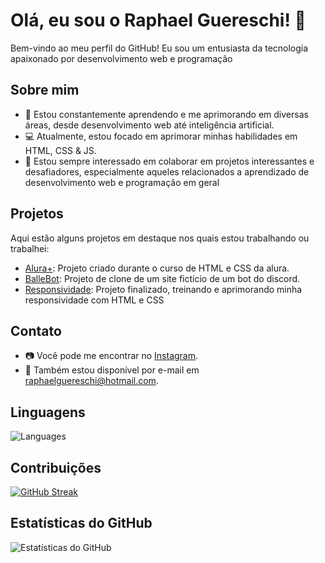 # Olá, eu sou o Raphael Guereschi! 👋

Bem-vindo ao meu perfil do GitHub! Eu sou um entusiasta da tecnologia apaixonado por desenvolvimento web e programação

## Sobre mim

- 🌱 Estou constantemente aprendendo e me aprimorando em diversas áreas, desde desenvolvimento web até inteligência artificial.
- 💻 Atualmente, estou focado em aprimorar minhas habilidades em HTML, CSS & JS.
- 🤝 Estou sempre interessado em colaborar em projetos interessantes e desafiadores, especialmente aqueles relacionados a aprendizado de desenvolvimento web e programação em geral

## Projetos

Aqui estão alguns projetos em destaque nos quais estou trabalhando ou trabalhei:

- [Alura+](https://github.com/r-guereschi/novo_projeto_alura): Projeto criado durante o curso de HTML e CSS da alura.
- [BalleBot](https://r-guereschi.github.io/ballebot/): Projeto de clone de um site fictício de um bot do discord.
- [Responsividade](https://r-guereschi.github.io/responsividade-com-mobile-first/): Projeto finalizado, treinando e aprimorando minha responsividade com HTML e CSS

## Contato

- 📷 Você pode me encontrar no [Instagram](https://www.instagram.com/r.guereschi_/).
- 📧 Também estou disponível por e-mail em [raphaelguereschi@hotmail.com](mailto:raphaelguereschi@hotmail.com).

## Linguagens

![Languages](https://github-readme-stats.vercel.app/api/top-langs/?username=r-guereschi&layout=compact&theme=dracula&hide_title=true&langs_count=10)

## Contribuições

[![GitHub Streak](https://github-readme-streak-stats.herokuapp.com/?user=r-guereschi&theme=dark)](https://github.com/DenverCoder1/github-readme-streak-stats)

## Estatísticas do GitHub

![Estatísticas do GitHub](https://github-readme-stats.vercel.app/api?username=r-guereschi&show_icons=true&theme=dark)
